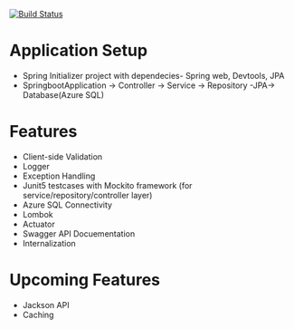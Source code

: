 [![Build Status](https://dev.azure.com/bahrinipun/demo-fullstack/_apis/build/status/springboot-backend?branchName=master)](https://dev.azure.com/bahrinipun/demo-fullstack/_build/latest?definitionId=48&branchName=master)

# Application Setup
- Spring Initializer project with dependecies- Spring web, Devtools, JPA
- SpringbootApplication -> Controller -> Service -> Repository -JPA-> Database(Azure SQL)

# Features
- Client-side Validation
- Logger
- Exception Handling
- Junit5 testcases with Mockito framework (for service/repository/controller layer)
- Azure SQL Connectivity
- Lombok
- Actuator
- Swagger API Docuementation
- Internalization

# Upcoming Features
- Jackson API
- Caching
  
